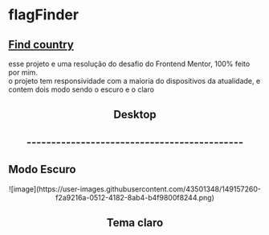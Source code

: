 # flagFinder
<section>
  <h1>
    <a href="https://findcuntries.netlify.app/">Find country</a>
  </h1>
  <p>esse projeto e uma resolução do desafio do Frontend Mentor, 100% feito por mim.
  <br/>o projeto tem responsividade com a maioria do dispositivos da atualidade, e contem dois modo sendo o escuro e o claro </p>
  <h1 align="center">Desktop</h1>
  <h1  align="center" >--------------------------------------------</h1>
  <h1  align="start" >Modo Escuro</h1>
  <div align="center">
  ![image](https://user-images.githubusercontent.com/43501348/149157260-f2a9216a-0512-4182-8ab4-b4f9800f8244.png)
  </div>
  <h1 align="center">Tema claro</h1>
  <div align="center">
  </div>
</section>
